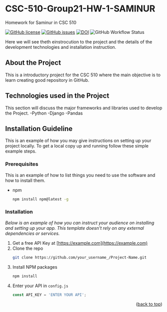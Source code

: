 # CSC-510-Group21-HW-1-SAMINUR

Homework for Saminur in CSC 510

[![GitHub license](https://img.shields.io/github/license/saminur/CSC-510-Group21-HW-1-SAMINUR?style=plastic)](https://github.com/saminur/CSC-510-Group21-HW-1-SAMINUR/blob/main/LICENSE.md)
[![GitHub issues](https://img.shields.io/github/issues/landog893/CSC-510-Group-21-HW-1?style=plastic)](https://github.com/saminur/CSC-510-Group21-HW-1-SAMINUR/issues)
[![DOI](https://zenodo.org/badge/528489840.svg)](https://zenodo.org/badge/latestdoi/528489840)
![GitHub Workflow Status](https://img.shields.io/github/workflow/status/saminur/CSC-510-Group21-HW-1-SAMINUR/Build%20Workflow?style=plastic)


Here we will see theth einstrocution to the project and the details of the development technologies and installation instruction.

## About the Project

This is a introductory project for the CSC 510 where the main objective is to learn creating good repository in GitHub.

## Technologies used in the Project

This section will discuss the major frameworks and libraries used to develop the Project. 
-Python
-Django
-Pandas

## Installation Guideline

This is an example of how you may give instructions on setting up your project locally.
To get a local copy up and running follow these simple example steps.

### Prerequisites

This is an example of how to list things you need to use the software and how to install them.
* npm
  ```sh
  npm install npm@latest -g
  ```

### Installation

_Below is an example of how you can instruct your audience on installing and setting up your app. This template doesn't rely on any external dependencies or services._

1. Get a free API Key at [https://example.com](https://example.com)
2. Clone the repo
   ```sh
   git clone https://github.com/your_username_/Project-Name.git
   ```
3. Install NPM packages
   ```sh
   npm install
   ```
4. Enter your API in `config.js`
   ```js
   const API_KEY = 'ENTER YOUR API';
   ```

<p align="right">(<a href="#readme-top">back to top</a>)</p>
